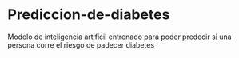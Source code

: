 # Prediccion-de-diabetes
Modelo de inteligencia artificil entrenado para poder predecir si una persona corre el riesgo de padecer diabetes
